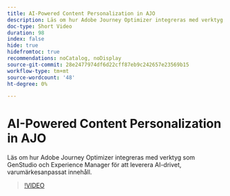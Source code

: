 ```yaml
---
title: AI-Powered Content Personalization in AJO
description: Läs om hur Adobe Journey Optimizer integreras med verktyg som GenStudio och Experience Manager för att leverera AI-drivet, varumärkesanpassat innehåll.
doc-type: Short Video
duration: 98
index: false
hide: true
hidefromtoc: true
recommendations: noCatalog, noDisplay
source-git-commit: 28e2477974df6d22cff87eb9c242657e23569b15
workflow-type: tm+mt
source-wordcount: '48'
ht-degree: 0%

---
```



# AI-Powered Content Personalization in AJO

Läs om hur Adobe Journey Optimizer integreras med verktyg som GenStudio och Experience Manager för att leverera AI-drivet, varumärkesanpassat innehåll.

<!-- 62_S520_3442520_97_aipowered-content-personalization-in-ajo -->
>[!VIDEO](https://video.tv.adobe.com/v/3458183/?learn=on&enablevpops=true)
